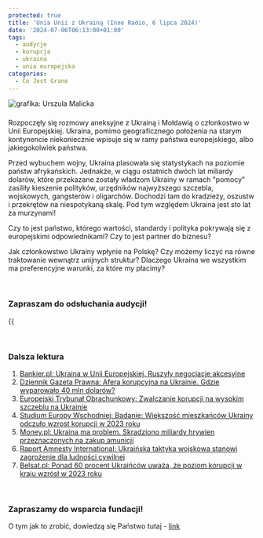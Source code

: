 ```yaml
---
protected: true
title: 'Unia Unii z Ukrainą (Inne Radio, 6 lipca 2024)'
date: '2024-07-06T06:13:00+01:00'
tags:
  - audycje
  - korupcja
  - ukraina
  - unia europejska
categories:
  - Co Jest Grane
---
```


![grafika: Urszula Malicka](/uploads/CJG_73_2024_07_06.png)

### 

Rozpoczęły się rozmowy aneksyjne z Ukrainą i Mołdawią o członkostwo w Unii Europejskiej. Ukraina, pomimo geograficznego położenia na starym kontynencie niekoniecznie wpisuje się w ramy państwa europejskiego, albo jakiegokolwiek państwa.

Przed wybuchem wojny, Ukraina plasowała się statystykach na poziomie państw afrykańskich. Jednakże, w ciągu ostatnich dwóch lat miliardy dolarów, które przekazane zostały władzom Ukrainy w ramach "pomocy" zasiliły kieszenie polityków, urzędników najwyższego szczebla, wojskowych, gangsterów i oligarchów. Dochodzi tam do kradzieży, oszustw i przekrętów na niespotykaną skalę. Pod tym względem Ukraina jest sto lat za murzynami! 

Czy to jest państwo, którego wartości, standardy i polityka pokrywają się z europejskimi odpowiednikami? Czy to jest partner do biznesu? 

Jak członkowstwo Ukrainy wpłynie na Polskę? Czy możemy liczyć na równe traktowanie wewnątrz unijnych struktur? Dlaczego Ukraina we wszystkim ma preferencyjne warunki, za które my płacimy?

<br>

### Zapraszam do odsłuchania audycji!

{{<audio src="audio/LONG CJG_73_2024_07_06.mp3" caption="Zapis audycji CJG, publikowanej na łamach Innego Radia Głuchołazy w dniu 6 lipca 2024">}}

<br>

### Dalsza lektura

1. [Bankier.pl: Ukraina w Unii Europejskiej. Ruszyły negocjacje akcesyjne](https://www.bankier.pl/wiadomosc/Ukraina-w-Unii-Europejskiej-Ruszyly-negocjacje-akcesyjne-8771315.html)
2. [Dziennik Gazeta Prawna: Afera korupcyjna na Ukrainie. Gdzie wyparowało 40 mln dolarów?](https://www.gazetaprawna.pl/wiadomosci/swiat/artykuly/9412024,afera-korupcyjna-w-ukrainie-gdzie-wyparowalo-40-mln-dolarow.html)
3. [Europejski Trybunał Obrachunkowy: Zwalczanie korupcji na wysokim szczeblu na Ukrainie](https://op.europa.eu/webpub/eca/special-reports/ukraine-23-2021/pl/)
4. [Studium Europy Wschodniej: Badanie: Większość mieszkańców Ukrainy odczuło wzrost korupcji w 2023 roku](https://studium.uw.edu.pl/badanie-wiekszosc-mieszkancow-ukrainy-odczulo-wzrost-korupcji-w-2023-roku/)
5. [Money.pl: Ukraina ma problem. Skradziono miliardy hrywien przeznaczonych na zakup amunicji](https://www.money.pl/gospodarka/ukraina-ma-problem-skradziono-miliardy-hrywien-przeznaczonych-na-zakup-amunicji-6989615362005952a.html)
6. [Raport Amnesty International: Ukraińska taktyka wojskowa stanowi zagrożenie dla ludności cywilnej](https://www.amnesty.org.pl/ukrainska-taktyka-wojskowa-stanowi-zagrozenie-dla-ludnosci-cywilnej/)
7. [Belsat.pl: Ponad 60 procent Ukraińców uważa, że poziom korupcji w kraju wzrósł w 2023 roku](https://belsat.eu/pl/news/21-03-2024-ponad-60-procent-ukraincow-uwaza-ze-poziom-korupcji-w-kraju-wzrosl-w-2023-roku)

<br>

### Zapraszamy do wsparcia fundacji!
O tym jak to zrobić, dowiedzą się Państwo tutaj - [link](https://audycje.com.pl/posts/wsparcie/)